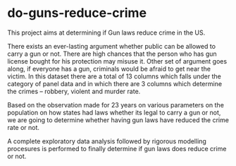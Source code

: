 # do-guns-reduce-crime
This project aims at determining if Gun laws reduce crime in the US.

There exists an ever-lasting argument whether public can be allowed to carry a gun or not. There are high chances that the person who has gun license bought for his protection may misuse it. Other set of argument goes along, if everyone has a gun, criminals would be afraid to get near the victim. In this dataset there are a total of 13 columns which falls under the category of panel data and in which there are 3 columns which determine the crimes – robbery, violent and murder rate.

Based on the observation made for 23 years on various parameters on the population on how states had laws whether its legal to carry a gun or not, we are going to determine whether having gun laws have reduced the crime rate or not.

A complete exploratory data analysis followed by rigorous modelling procesures is performed to finally determine if gun laws does reduce crime or not.
